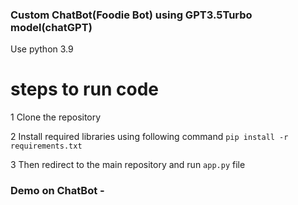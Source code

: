 ### Custom ChatBot(Foodie Bot) using GPT3.5Turbo model(chatGPT)

Use python 3.9

# steps to run code

1 Clone the repository
  
2 Install required libraries using following command 
  `pip install -r requirements.txt`

3 Then redirect to the main repository and run `app.py` file


### Demo on ChatBot - 
